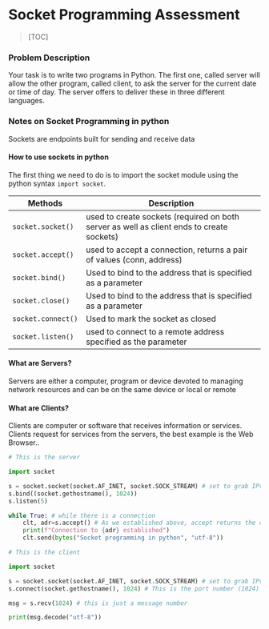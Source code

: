 # Socket Programming Assessment

> [TOC]

### Problem Description

Your task is to write two programs in Python.  The first one, called server will allow the other program, called client, to ask the server for the current date or time of day.  The server offers to deliver these in three different languages.



### Notes on Socket Programming in python

Sockets are endpoints built for sending and receive data 

#### How to use sockets in python

The first thing we need to do is to import the socket module using the python syntax `import socket`.

| Methods            | Description                                                                               |
| ---                | ---                                                                                       |
| `socket.socket()`  | used to create sockets (required on both server as well as client ends to create sockets) |
| `socket.accept()`  | used to accept a connection, returns a pair of values (conn, address)                     |
| `socket.bind()`    | Used to bind to the address that is specified as a parameter                              |
| `socket.close()`   | Used to bind to the address that is specified as a parameter                              |
| `socket.connect()` | Used to mark the socket as closed                                                         |
| `socket.listen()`  | used to connect to a remote address specified as the parameter                            |

#### What are Servers?

Servers are either a computer, program or device devoted to managing network resources and can be on the same device or local or remote

#### What are Clients?

Clients are computer or software that receives information or services. Clients request for services from the servers, the best example
is the Web Browser..

```python
# This is the server 

import socket

s = socket.socket(socket.AF_INET, socket.SOCK_STREAM) # set to grab IPv4 and socket_stream is to create TCP protocols
s.bind((socket.gethostname(), 1024))
s.listen(5)

while True: # while there is a connection
    clt, adr=s.accept() # As we established above, accept returns the connection and address (these are being assigned to variables)
    print(f"Connection to {adr} established")
    clt.send(bytes("Socket programming in python", "utf-8"))
```

```python
# This is the client

import socket

s = socket.socket(socket.AF_INET, socket.SOCK_STREAM) # set to grab IPv4 and socket_stream is to create TCP protocols
s.connect(socket.gethostname(), 1024) # This is the port number (1024)

msg = s.recv(1024) # this is just a message number

print(msg.decode("utf-8"))
```

